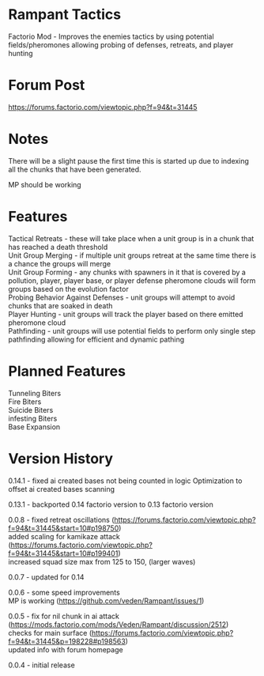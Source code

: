 # Rampant Tactics
Factorio Mod - Improves the enemies tactics by using potential fields/pheromones allowing probing of defenses, retreats, and player hunting  

# Forum Post

https://forums.factorio.com/viewtopic.php?f=94&t=31445  

# Notes

There will be a slight pause the first time this is started up due to indexing all the chunks that have been generated.  

MP should be working  

# Features

Tactical Retreats - these will take place when a unit group is in a chunk that has reached a death threshold  
Unit Group Merging  - if multiple unit groups retreat at the same time there is a chance the groups will merge  
Unit Group Forming - any chunks with spawners in it that is covered by a pollution, player, player base, or player defense pheromone clouds will form groups based on the evolution factor  
Probing Behavior Against Defenses - unit groups will attempt to avoid chunks that are soaked in death  
Player Hunting  - unit groups will track the player based on there emitted pheromone cloud  
Pathfinding - unit groups will use potential fields to perform only single step pathfinding allowing for efficient and dynamic pathing  

# Planned Features

Tunneling Biters  
Fire Biters  
Suicide Biters  
infesting Biters  
Base Expansion  

# Version History

0.14.1 - fixed ai created bases not being counted in logic
	Optimization to offset ai created bases scanning

0.13.1 - backported 0.14 factorio version to 0.13 factorio version

0.0.8 - fixed retreat oscillations (https://forums.factorio.com/viewtopic.php?f=94&t=31445&start=10#p198750)   
	added scaling for kamikaze attack (https://forums.factorio.com/viewtopic.php?f=94&t=31445&start=10#p199401)   
	increased squad size max from 125 to 150, (larger waves)   

0.0.7 - updated for 0.14   

0.0.6 - some speed improvements   
	MP is working (https://github.com/veden/Rampant/issues/1)   

0.0.5 - fix for nil chunk in ai attack (https://mods.factorio.com/mods/Veden/Rampant/discussion/2512)   
	checks for main surface (https://forums.factorio.com/viewtopic.php?f=94&t=31445&p=198228#p198563)   
	updated info with forum homepage   
        
0.0.4 - initial release   
